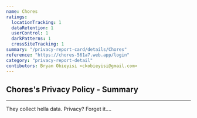 ```yaml
---
name: Chores
ratings:
  locationTracking: 1
  dataRetention: 1
  userControl: 1
  darkPatterns: 1
  crossSiteTracking: 1
summary: "/privacy-report-card/details/Chores"
reference: "https://chores-561a7.web.app/login"
category: "privacy-report-detail"
contibutors: Bryan Obieyisi <ckobieyisi@gmail.com>
---
```


## Chores's Privacy Policy - Summary

---
They collect hella data. Privacy? Forget it....
  